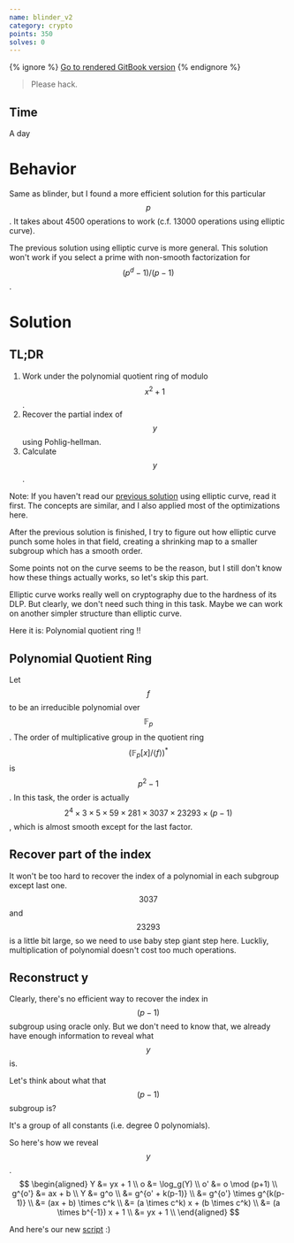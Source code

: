 ```yaml
---
name: blinder_v2
category: crypto
points: 350
solves: 0
---
```


{% ignore %}
[Go to rendered GitBook version](https://sasdf.cf/ctf/)
{% endignore %}

> Please hack.


## Time
A day


# Behavior
Same as blinder, but I found a more efficient solution for this particular $$p$$.
It takes about 4500 operations to work (c.f. 13000 operations using elliptic curve).

The previous solution using elliptic curve is more general.
This solution won't work if you select a prime with non-smooth factorization for $$(p^d-1) / (p-1)$$.


# Solution
## TL;DR
1. Work under the polynomial quotient ring of modulo $$x^2 + 1$$.
2. Recover the partial index of $$y$$ using Pohlig-hellman.
3. Calculate $$y$$.

Note: If you haven't read our [previous solution](../blinder/) using elliptic curve,
read it first.
The concepts are similar, and I also applied most of the optimizations here.

After the previous solution is finished,
I try to figure out how elliptic curve punch some holes in that field,
creating a shrinking map to a smaller subgroup which has a smooth order.

Some points not on the curve seems to be the reason,
but I still don't know how these things actually works,
so let's skip this part.

Elliptic curve works really well on cryptography due to the hardness of its DLP.
But clearly, we don't need such thing in this task.
Maybe we can work on another simpler structure than elliptic curve.

Here it is: Polynomial quotient ring !!


## Polynomial Quotient Ring
Let $$f$$ to be an irreducible polynomial over $$\mathbb{F}_p$$.
The order of multiplicative group in the quotient ring
$$(\mathbb{F}_p[x]/\langle f \rangle)^*$$ is $$p^2 - 1$$.
In this task, the order is actually
$$
2^4 \times 3 \times 5 \times 59 \times 281 \times 3037 \times 23293 \times (p-1)
$$
, which is almost smooth except for the last factor.


## Recover part of the index
It won't be too hard to recover the index of a polynomial in each subgroup except last one.
$$3037$$ and $$23293$$ is a little bit large, so we need to use baby step giant step here.
Luckliy, multiplication of polynomial doesn't cost too much operations.


## Reconstruct y
Clearly, there's no efficient way to recover the index in $$(p-1)$$ subgroup using oracle only.
But we don't need to know that, we already have enough information to reveal what $$y$$ is.

Let's think about what that $$(p-1)$$ subgroup is?

It's a group of all constants (i.e. degree 0 polynomials).

So here's how we reveal $$y$$.
$$
\begin{aligned}
 Y      &= yx + 1 \\
 o      &= \log_g(Y) \\
 o'     &= o \mod (p+1) \\
 g^{o'} &= ax + b \\
 Y      &= g^o \\
        &= g^{o' + k(p-1)} \\
        &= g^{o'} \times g^{k(p-1)} \\
        &= (ax + b) \times c^k \\
        &= (a \times c^k) x + (b \times c^k) \\
        &= (a \times b^{-1}) x + 1 \\
        &= yx + 1 \\
\end{aligned}
$$

And here's our new [script]([_files/solve.py]) :)
